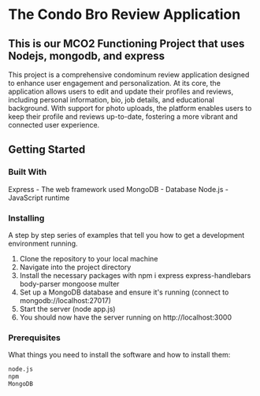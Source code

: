 # The Condo Bro Review Application

## This is our MCO2 Functioning Project that uses Nodejs, mongodb, and express

This project is a comprehensive condominum review application designed to enhance user engagement and personalization. At its core, the application allows users to edit and update their profiles and reviews, including personal information, bio, job details, and educational background. With support for photo uploads, the platform enables users to keep their profile and reviews up-to-date, fostering a more vibrant and connected user experience.
## Getting Started

### Built With
Express - The web framework used
MongoDB - Database
Node.js - JavaScript runtime

### Installing
A step by step series of examples that tell you how to get a development environment running.

1. Clone the repository to your local machine
2. Navigate into the project directory
3. Install the necessary packages with npm i express express-handlebars body-parser mongoose multer
4. Set up a MongoDB database and ensure it's running (connect to mongodb://localhost:27017)
5. Start the server (node app.js)
6. You should now have the server running on http://localhost:3000
### Prerequisites

What things you need to install the software and how to install them:

```bash
node.js
npm
MongoDB